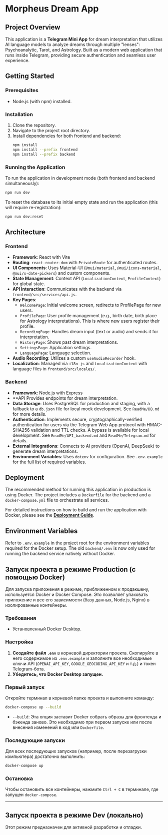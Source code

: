 # Morpheus Dream App

## Project Overview
This application is a **Telegram Mini App** for dream interpretation that utilizes AI language models to analyze dreams through multiple "lenses": Psychoanalytic, Tarot, and Astrology. Built as a modern web application that runs inside Telegram, providing secure authentication and seamless user experience.

## Getting Started

### Prerequisites
- Node.js (with npm) installed.

### Installation
1. Clone the repository.
2. Navigate to the project root directory.
3. Install dependencies for both frontend and backend:
   ```bash
   npm install
   npm install --prefix frontend
   npm install --prefix backend
   ```

### Running the Application
To run the application in development mode (both frontend and backend simultaneously):
```bash
npm run dev
```

To reset the database to its initial empty state and run the application (this will require re-registration):
```bash
npm run dev:reset
```

## Architecture

### Frontend
- **Framework**: React with Vite
- **Routing**: `react-router-dom` with `PrivateRoute` for authenticated routes.
- **UI Components**: Uses Material-UI (`@mui/material`, `@mui/icons-material`, `@mui/x-date-pickers`) and custom components.
- **State Management**: Context API (`LocalizationContext`, `ProfileContext`) for global state.
- **API Interaction**: Communicates with the backend via `frontend/src/services/api.js`.
- **Key Pages**:
    - `WelcomePage`: Initial welcome screen, redirects to ProfilePage for new users.
    - `ProfilePage`: User profile management (e.g., birth date, birth place for Astrology interpretations). This is where new users register their profile.
    - `RecordingPage`: Handles dream input (text or audio) and sends it for interpretation.
    - `HistoryPage`: Shows past dream interpretations.
    - `SettingsPage`: Application settings.
    - `LanguagePage`: Language selection.
- **Audio Recording**: Utilizes a custom `useAudioRecorder` hook.
- **Localization**: Managed via `i18n-js` and `LocalizationContext` with language files in `frontend/src/locales/`.

### Backend
- **Framework**: Node.js with Express
- **API Provides endpoints for dream interpretation.
- **Data Storage**: Uses PostgreSQL for production and staging, with a fallback to a `db.json` file for local mock development. See `ReadMe/DB.md` for more details.
- **Authentication**: Implements secure, cryptographically-verified authentication for users via the Telegram Web App protocol with HMAC-SHA256 validation and TTL checks. A bypass is available for local development. See `ReadMe/API_backend.md` and `ReadMe/Telegram.md` for details.
- **External Integrations**: Connects to AI providers (OpenAI, DeepSeek) to generate dream interpretations.
- **Environment Variables**: Uses `dotenv` for configuration. See `.env.example` for the full list of required variables.

## Deployment

The recommended method for running this application in production is using Docker. The project includes a `Dockerfile` for the backend and a `docker-compose.yml` file to orchestrate all services.

For detailed instructions on how to build and run the application with Docker, please see the **[Deployment Guide](ReadMe/Deployment.md)**.

## Environment Variables

Refer to `.env.example` in the project root for the environment variables required for the Docker setup. The old `backend/.env` is now only used for running the backend service natively without Docker.

## Запуск проекта в режиме Production (с помощью Docker)

Для запуска приложения в режиме, приближенном к продакшену, используется Docker и Docker Compose. Это позволяет упаковать приложение и все его зависимости (базу данных, Node.js, Nginx) в изолированные контейнеры.

### Требования
- Установленный Docker Desktop.

### Настройка
1.  **Создайте файл `.env`** в корневой директории проекта. Скопируйте в него содержимое из `.env.example` и заполните все необходимые ключи API (`OPENAI_API_KEY`, `GOOGLE_GEOCODING_API_KEY` и т.д.) и токен Telegram-бота.
2.  **Убедитесь, что Docker Desktop запущен.**

### Первый запуск
Откройте терминал в корневой папке проекта и выполните команду:
```bash
docker-compose up --build
```
-   `--build`: Эта опция заставит Docker собрать образы для фронтенда и бэкенда заново. Это необходимо при первом запуске или после внесения изменений в код или `Dockerfile`.

### Последующие запуски
Для всех последующих запусков (например, после перезагрузки компьютера) достаточно выполнить:
```bash
docker-compose up
```

### Остановка
Чтобы остановить все контейнеры, нажмите `Ctrl + C` в терминале, где запущен `docker-compose`.

---

## Запуск проекта в режиме Dev (локально)

Этот режим предназначен для активной разработки и отладки.
